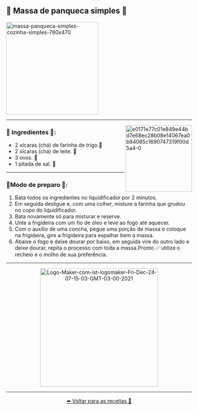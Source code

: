 ## 🔵 Massa de panqueca simples 🥞
<a href="https://ibb.co/ZmmzJdw">
 <img height= "250" src="https://i.ibb.co/xHHqshc/massa-panqueca-simples-cozinha-simples-780x470.jpg" alt="massa-panqueca-simples-cozinha-simples-780x470" border="0" /></a>

--- 
 <a href="https://imgbb.com/"><img align= "right" height= "180" src="https://i.ibb.co/Fn5FzDx/e0171e77c01e849e44bd7e68ec28b08e14067ea0b84085c1690747319f00d5a4-0.png" alt="e0171e77c01e849e44bd7e68ec28b08e14067ea0b84085c1690747319f00d5a4-0" border="0" /></a>
### 🔸 Ingredientes 📝:

- 2 xícaras (chá) de farinha de trigo.🌾 
- 2 xícaras (chá) de leite. 🥛
- 3 ovos. 🥚
- 1 pitada de sal. 🧂

----

### 🔸Modo de preparo 💬:

1. Bata todos os ingredientes no liquidificador por 2 minutos.
2. Em seguida desligue e, com uma colher, misture a farinha que grudou no copo do liquidificador.
3. Bata novamente só para misturar e reserve.
4. Unte a frigideira com um fio de óleo e leve ao fogo até aquecer.
5. Com o auxílio de uma concha, pegue uma porção de massa e coloque na frigideira, gire a frigideira para espalhar bem a massa.
6. Abaixe o fogo e deixe dourar por baixo, em seguida vire do outro lado e deixe dourar, repita o processo com toda a massa.Pronto ✅ utilize o recheio e o molho de sua preferência.

---

<div align= "center">
   <a href="https://ibb.co/sKbGLL7">
     <img height= "320" src="https://i.ibb.co/3p4qttK/Logo-Maker-com-ist-logomaker-Fri-Dec-24-07-15-03-GMT-03-00-2021.png" alt="Logo-Maker-com-ist-logomaker-Fri-Dec-24-07-15-03-GMT-03-00-2021" border="0" /></a>
</div>

---

<div align= "center">

[⬅️ Voltar para as receitas 📝](https://github.com/Ruths2/livro-receitas)
</div>
